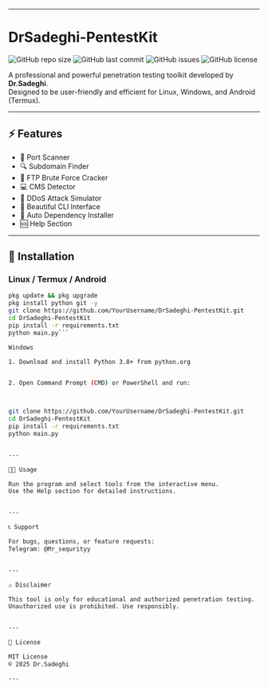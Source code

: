 
---

# DrSadeghi-PentestKit

![GitHub repo size](https://img.shields.io/github/repo-size/YourUsername/DrSadeghi-PentestKit)
![GitHub last commit](https://img.shields.io/github/last-commit/YourUsername/DrSadeghi-PentestKit)
![GitHub issues](https://img.shields.io/github/issues/YourUsername/DrSadeghi-PentestKit)
![GitHub license](https://img.shields.io/github/license/YourUsername/DrSadeghi-PentestKit)

A professional and powerful penetration testing toolkit developed by **Dr.Sadeghi**.  
Designed to be user-friendly and efficient for Linux, Windows, and Android (Termux).

---

## ⚡ Features

- 📡 Port Scanner  
- 🔍 Subdomain Finder  
- 🔐 FTP Brute Force Cracker  
- 💻 CMS Detector  
- 🚀 DDoS Attack Simulator  
- 🎨 Beautiful CLI Interface  
- 🔧 Auto Dependency Installer  
- 🆘 Help Section  

---

## 🚀 Installation

### Linux / Termux / Android

```bash
pkg update && pkg upgrade
pkg install python git -y
git clone https://github.com/YourUsername/DrSadeghi-PentestKit.git
cd DrSadeghi-PentestKit
pip install -r requirements.txt
python main.py```

Windows

1. Download and install Python 3.8+ from python.org


2. Open Command Prompt (CMD) or PowerShell and run:



git clone https://github.com/YourUsername/DrSadeghi-PentestKit.git
cd DrSadeghi-PentestKit
pip install -r requirements.txt
python main.py


---

🧑‍💻 Usage

Run the program and select tools from the interactive menu.
Use the Help section for detailed instructions.


---

📞 Support

For bugs, questions, or feature requests:
Telegram: @Mr_sequrityy


---

⚠️ Disclaimer

This tool is only for educational and authorized penetration testing.
Unauthorized use is prohibited. Use responsibly.


---

📝 License

MIT License
© 2025 Dr.Sadeghi

---
